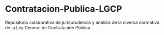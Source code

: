 # Contratacion-Publica-LGCP
Repositorio colaborativo de jurisprudencia y análisis de la diversa normativa de la Ley General de Contratación Pública
